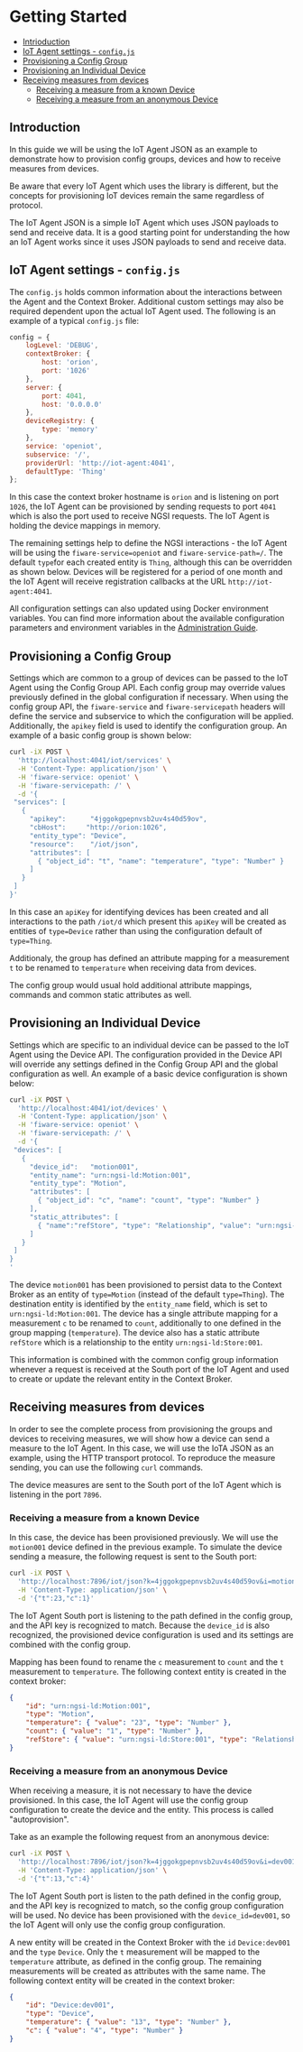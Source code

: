 # Getting Started

-   [Intrioduction](#introduction)
-   [IoT Agent settings - `config.js`](#iot-agent-settings---configjs)
-   [Provisioning a Config Group](#provisioning-a-config-group)
-   [Provisioning an Individual Device](#provisioning-an-individual-device)
-   [Receiving measures from devices](#receiving-measures-from-devices)
    -   [Receiving a measure from a known Device](#receiving-a-measure-from-a-known-device)
    -   [Receiving a measure from an anonymous Device](#receiving-a-measure-from-an-anonymous-device)

## Introduction

In this guide we will be using the IoT Agent JSON as an example to demonstrate how to provision config groups, devices
and how to receive measures from devices.

Be aware that every IoT Agent which uses the library is different, but the concepts for provisioning IoT devices remain
the same regardless of protocol.

The IoT Agent JSON is a simple IoT Agent which uses JSON payloads to send and receive data. It is a good starting point
for understanding the how an IoT Agent works since it uses JSON payloads to send and receive data.

## IoT Agent settings - `config.js`

The `config.js` holds common information about the interactions between the Agent and the Context Broker. Additional
custom settings may also be required dependent upon the actual IoT Agent used. The following is an example of a typical
`config.js` file:

```javascript
config = {
    logLevel: 'DEBUG',
    contextBroker: {
        host: 'orion',
        port: '1026'
    },
    server: {
        port: 4041,
        host: '0.0.0.0'
    },
    deviceRegistry: {
        type: 'memory'
    },
    service: 'openiot',
    subservice: '/',
    providerUrl: 'http://iot-agent:4041',
    defaultType: 'Thing'
};
```

In this case the context broker hostname is `orion` and is listening on port `1026`, the IoT Agent can be provisioned by
sending requests to port `4041` which is also the port used to receive NGSI requests. The IoT Agent is holding the
device mappings in memory.

The remaining settings help to define the NGSI interactions - the IoT Agent will be using the `fiware-service=openiot`
and `fiware-service-path=/`. The default `type`for each created entity is `Thing`, although this can be overridden as
shown below. Devices will be registered for a period of one month and the IoT Agent will receive registration callbacks
at the URL `http://iot-agent:4041`.

All configuration settings can also updated using Docker environment variables. You can find more information about the
available configuration parameters and environment variables in the [Administration Guide](admin.md).

## Provisioning a Config Group

Settings which are common to a group of devices can be passed to the IoT Agent using the Config Group API. Each config
group may override values previously defined in the global configuration if necessary. When using the config group API,
the `fiware-service` and `fiware-servicepath` headers will define the service and subservice to which the configuration
will be applied. Additionally, the `apikey` field is used to identify the configuration group. An example of a basic
config group is shown below:

```bash
curl -iX POST \
  'http://localhost:4041/iot/services' \
  -H 'Content-Type: application/json' \
  -H 'fiware-service: openiot' \
  -H 'fiware-servicepath: /' \
  -d '{
 "services": [
   {
     "apikey":      "4jggokgpepnvsb2uv4s40d59ov",
     "cbHost":     "http://orion:1026",
     "entity_type": "Device",
     "resource":    "/iot/json",
     "attributes": [
       { "object_id": "t", "name": "temperature", "type": "Number" }
     ]
   }
 ]
}'
```

In this case an `apiKey` for identifying devices has been created and all interactions to the path `/iot/d` which
present this `apiKey` will be created as entities of `type=Device` rather than using the configuration default of
`type=Thing`.

Additionaly, the group has defined an attribute mapping for a measurement `t` to be renamed to `temperature` when
receiving data from devices.

The config group would usual hold additional attribute mappings, commands and common static attributes as well.

## Provisioning an Individual Device

Settings which are specific to an individual device can be passed to the IoT Agent using the Device API. The
configuration provided in the Device API will override any settings defined in the Config Group API and the global
configuration as well. An example of a basic device configuration is shown below:

```bash
curl -iX POST \
  'http://localhost:4041/iot/devices' \
  -H 'Content-Type: application/json' \
  -H 'fiware-service: openiot' \
  -H 'fiware-servicepath: /' \
  -d '{
 "devices": [
   {
     "device_id":   "motion001",
     "entity_name": "urn:ngsi-ld:Motion:001",
     "entity_type": "Motion",
     "attributes": [
       { "object_id": "c", "name": "count", "type": "Number" }
     ],
     "static_attributes": [
       { "name":"refStore", "type": "Relationship", "value": "urn:ngsi-ld:Store:001"}
     ]
   }
 ]
}
'
```

The device `motion001` has been provisioned to persist data to the Context Broker as an entity of `type=Motion` (instead
of the default `type=Thing`). The destination entity is identified by the `entity_name` field, which is set to
`urn:ngsi-ld:Motion:001`. The device has a single attribute mapping for a measurement `c` to be renamed to `count`,
additionally to one defined in the group mapping (`temperature`). The device also has a static attribute `refStore`
which is a relationship to the entity `urn:ngsi-ld:Store:001`.

This information is combined with the common config group information whenever a request is received at the South port
of the IoT Agent and used to create or update the relevant entity in the Context Broker.

## Receiving measures from devices

In order to see the complete process from provisioning the groups and devices to receiving measures, we will show how a
device can send a measure to the IoT Agent. In this case, we will use the IoTA JSON as an example, using the HTTP
transport protocol. To reproduce the measure sending, you can use the following `curl` commands.

The device measures are sent to the South port of the IoT Agent which is listening in the port `7896`.

### Receiving a measure from a known Device

In this case, the device has been provisioned previously. We will use the `motion001` device defined in the previous
example. To simulate the device sending a measure, the following request is sent to the South port:

```bash
curl -iX POST \
  'http://localhost:7896/iot/json?k=4jggokgpepnvsb2uv4s40d59ov&i=motion001' \
  -H 'Content-Type: application/json' \
  -d '{"t":23,"c":1}'
```

The IoT Agent South port is listening to the path defined in the config group, and the API key is recognized to match.
Because the `device_id` is also recognized, the provisioned device configuration is used and its settings are combined
with the config group.

Mapping has been found to rename the `c` measurement to `count` and the `t` measurement to `temperature`. The following
context entity is created in the context broker:

```json
{
    "id": "urn:ngsi-ld:Motion:001",
    "type": "Motion",
    "temperature": { "value": "23", "type": "Number" },
    "count": { "value": "1", "type": "Number" },
    "refStore": { "value": "urn:ngsi-ld:Store:001", "type": "Relationship" }
}
```

### Receiving a measure from an anonymous Device

When receiving a measure, it is not necessary to have the device provisioned. In this case, the IoT Agent will use the
config group configuration to create the device and the entity. This process is called "autoprovision".

Take as an example the following request from an anonymous device:

```bash
curl -iX POST \
  'http://localhost:7896/iot/json?k=4jggokgpepnvsb2uv4s40d59ov&i=dev001' \
  -H 'Content-Type: application/json' \
  -d '{"t":13,"c":4}'
```

The IoT Agent South port is listen to the path defined in the config group, and the API key is recognized to match, so
the config group configuration will be used. No device has been provisioned with the `device_id=dev001`, so the IoT
Agent will only use the config group configuration.

A new entity will be created in the Context Broker with the `id` `Device:dev001` and the `type` `Device`. Only the `t`
measurement will be mapped to the `temperature` attribute, as defined in the config group. The remaining measurements
will be created as attributes with the same name. The following context entity will be created in the context broker:

```json
{
    "id": "Device:dev001",
    "type": "Device",
    "temperature": { "value": "13", "type": "Number" },
    "c": { "value": "4", "type": "Number" }
}
```
